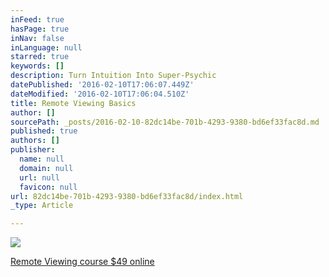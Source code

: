 ```yaml
---
inFeed: true
hasPage: true
inNav: false
inLanguage: null
starred: true
keywords: []
description: Turn Intuition Into Super-Psychic
datePublished: '2016-02-10T17:06:07.449Z'
dateModified: '2016-02-10T17:06:04.510Z'
title: Remote Viewing Basics
author: []
sourcePath: _posts/2016-02-10-82dc14be-701b-4293-9380-bd6ef33fac8d.md
published: true
authors: []
publisher:
  name: null
  domain: null
  url: null
  favicon: null
url: 82dc14be-701b-4293-9380-bd6ef33fac8d/index.html
_type: Article

---
```

![](https://s3-us-west-2.amazonaws.com/the-grid-img/p/fdf3fdbf5c5edebb285f5c50a4ba6b186f196264.jpg)

[Remote Viewing course $49 online ][0]

[0]: https://www.udemy.com/remote-viewing-basics/?couponCode=Corporate-Prophet
